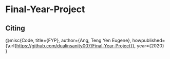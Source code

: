 # Final-Year-Project

## Citing
@misc{Code,
  title={FYP},
  author={Ang, Teng Yen Eugene},
  howpublished={\url{https://github.com/dualinsanity007/Final-Year-Project}},
  year={2020}
}
